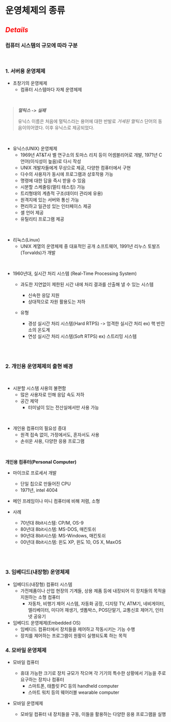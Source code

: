 # 운영체제의 종류

## <h2 style="color: red;">***Details***</style>
### 컴퓨터 시스템의 규모에 따라 구분

<br>

### **1. 서버용 운영체제**

- 초창기의 운영체제
    - 컴퓨터 시스템마다 자체 운영체제

<br>

>***멀틱스 -> 실패***
>
>유닉스 이름은 처음에 멀틱스라는 용어에 대한 반발로 *거세된 멀틱스* 단어의 동음이의어였다. 이후 유닉스로 제공되었다.

<br>

- 유닉스(UNIX) 운영체제
    - 1969년 AT&T사 벨 연구소의 토마스 리치 등이 어셈블리어로 개발, 1971년 C언어(이식성이 높음)로 다시 작성
    - UNIX 개발자들에게 무상으로 제공, 다양한 컴퓨터에서 구현
    - 다수의 사용자가 동시에 프로그램과 상호작용 가능
    - 명령에 대한 답을 즉시 받을 수 있음
    - 시분할 스케줄링(멀티 태스킹) 가능
    - 트리형태의 계층적 구조(데이터 관리에 유용)
    - 원격지에 있는 서버와 통신 가능
    - 편리하고 일관성 있는 인터페이스 제공
    - 셸 언어 제공
    - 유틸리티 프로그램 제공

<br>

- 리눅스(Linux)
    - UNIX 계열의 운영체제 중 대표적인 공개 소프트웨어, 1991년 리누스 토발즈(Torvalds)가 개발

<br>

- 1960년대, 실시간 처리 시스템 (Real-Time Processing System)
    - 과도한 지연없이 제한된 시간 내에 처리 결과를 산출해 낼 수 있는 시스템
        - 신속한 응답 지원
        - 상대적으로 자원 활용도는 저하

    - 유형
        - 경성 실시간 처리 시스템(Hard RTPS) -> 엄격한 실시간 처리 ex) 핵 반전소의 온도계
        - 연성 실시간 처리 시스템(Soft RTPS) ex) 스트리밍 시스템

<br><br>

### **2. 개인용 운영체제의 출현 배경**

<br>

- 시분할 시스템 사용의 불편함
    - 많은 사용자로 인해 응답 속도 저하
    - 공간 제약
        - 터미널이 있는 전산실에서만 사용 가능
    
<br>

- 개인용 컴퓨터의 필요성 증대
    - 원격 접속 없이, 가정에서도, 혼자서도 사용
    - 손쉬운 사용, 다양한 응용 프로그램

<br>

**개인용 컴퓨터(Personal Computer)**

- 마이크로 프로세서 개발
    - 단일 칩으로 만들어진 CPU
    - 1971년, intel 4004

- 메인 프레임이나 미니 컴퓨터에 비해 저렴, 소형
- 사례
    - 70년대 8bit시스템: CP/M, OS-9
    - 80년대 8bit시스템: MS-DOS, 매킨토쉬
    - 90년대 8bit시스템: MS-Windows, 매킨토쉬
    - 00년대 8bit시스템: 윈도 XP, 윈도 10, OS X, MaxOS

<br><br>

### **3. 임베디드(내장형) 운영체제**

- 임베디드(내장형) 컴퓨터 시스템
    - 가전제품이나 산업 현장의 기계들, 상용 제품 등에 내장되어 이 장치들의 목적을 지원하는 소형 컴퓨터
        - 자동차, 비행기 제어 시스템, 자동화 공장, 디지텅 TV, ATM기, 네비게이터, 엘리베이터, 미디어 재생기, 셋톱박스, POS단말기, 교통신호 제어기, 인터넷 공유기
- 임베디드 운영체제(Embedded OS)
    - 임베디드 컴퓨터에서 장치들을 제어하고 작동시키는 기능 수행
    - 장치를 제어하는 프로그램이 원활이 실행되도록 하는 목적

### **4. 모바일 운영체제**

- 모바일 컴퓨터
    - 휴대 가능한 크기로 장치 규모가 작으며 각 기기의 특수한 상황에서 기능을 주로 요구하는 장치나 컴퓨터
        - 스마트폰, 태플릿 PC 등의 handheld computer
        - 스마트 워치 등의 웨어러블 wearable computer

- 모바일 운영체제
    - 모바일 컴퓨터 내 장치들을 구동, 이들을 활용하는 다양한 응용 프로그램을 실행